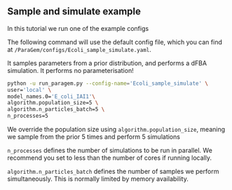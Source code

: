 ## Sample and simulate example
In this tutorial we run one of the example configs

The following command will use the default config file, which you can find at `/ParaGem/configs/Ecoli_sample_simulate.yaml`.

It samples parameters from a prior distribution, and performs a dFBA simulation. It performs no parameterisation!

```zsh
python -u run_paragem.py --config-name='Ecoli_sample_simulate' \
user='local' \
model_names.0='E_coli_IAI1'\
algorithm.population_size=5 \
algorithm.n_particles_batch=5 \
n_processes=5
```


We override the population size using `algorithm.population_size`, meaning we sample 
from the prior 5 times and perform 5 simulations

`n_processes` defines the number of simulations to be run in parallel. We recommend you set to less than the number of cores if running locally.

`algorithm.n_particles_batch` defines the number of samples we perform simultaneously. This is normally limited by memory availability.

